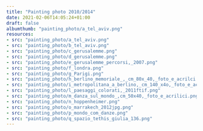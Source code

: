 ```yaml
---
title: "Painting photo 2010/2014"
date: 2021-02-06T14:05:24+01:00
draft: false
albumthumb: "painting_photo/a_tel_aviv.png"
resources:
- src: "painting_photo/a_tel_aviv.png"
- src: "painting_photo/b_tel_aviv.png"
- src: "painting_photo/c_gerusalemme.png"
- src: "painting_photo/d_gerusalemme.png"
- src: "painting_photo/e_gerusalemme_percorsi,_2007.png"
- src: "painting_photo/f_londra.png"
- src: "painting_photo/g_Parigi.png"
- src: "painting_photo/h_berlino_memoriale_,_cm_80x_40,_foto_e_acrilci.png"
- src: "painting_photo/i_metropolitana_a_berlino,_cm_140_x4o,_foto_e_acrilici.png"
- src: "painting_photo/l_paesaggi_colorati,_2011ftif.png"
- src: "painting_photo/m_danza_sul_mondo_,cm_50x40,_foto_e_acrilici.png"
- src: "painting_photo/n_hoppenheimer.png"
- src: "painting_photo/o_marrakech_2012jpg.png"
- src: "painting_photo/p_mondo_com_danze.png"
- src: "painting_photo/q_spazio_tethis_giulia_136.png"
---
```

